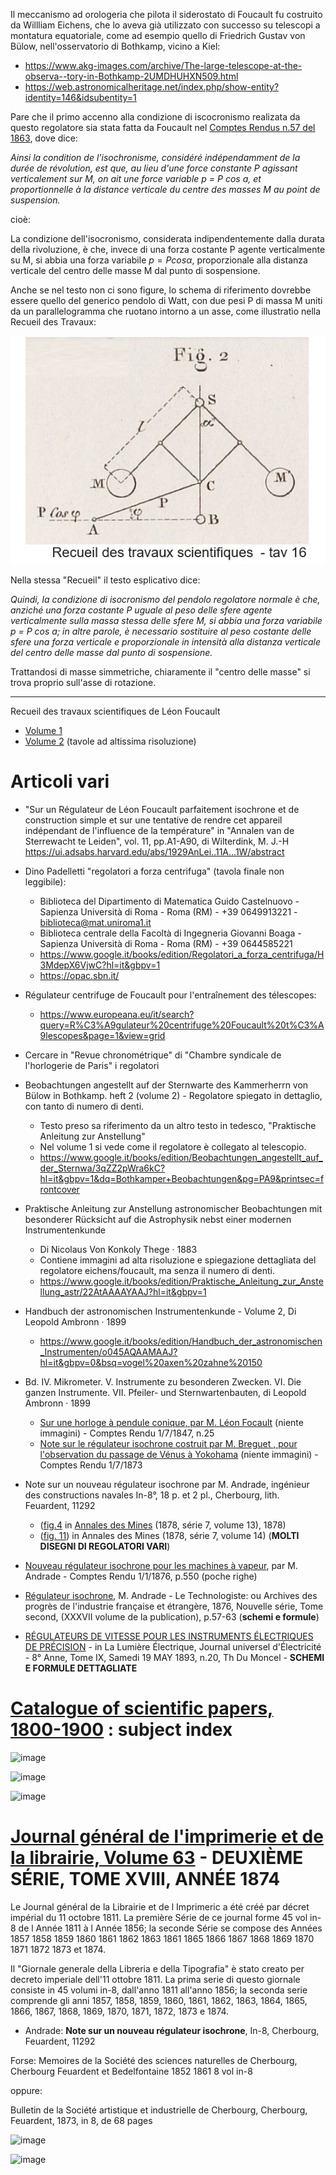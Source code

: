 Il meccanismo ad orologeria che pilota il siderostato di Foucault fu costruito da Willliam Eichens, che lo aveva già utilizzato con successo su telescopi a montatura equatoriale, come ad esempio quello di Friedrich Gustav von Bülow, nell'osservatorio di Bothkamp, vicino a  Kiel:   

- https://www.akg-images.com/archive/The-large-telescope-at-the-observa--tory-in-Bothkamp-2UMDHUHXN509.html
- https://web.astronomicalheritage.net/index.php/show-entity?identity=146&idsubentity=1


Pare che il primo accenno alla condizione di iscocronismo realizata da questo regolatore sia stata fatta da Foucault nel [Comptes Rendus n.57 del 1863](https://gallica.bnf.fr/ark:/12148/bpt6k30143/f743.item.r=foucault#), dove dice:

*Ainsi la condition de l'isochronisme, considéré indépendamment de la
durée de révolution, est que, au lieu d'une force constante P agissant verticalement 
sur M, on ait une force variable p = P cos a, et proportionnelle
à la distance verticale du centre des masses M au point de suspension.*

cioè:

La condizione dell'isocronismo, considerata indipendentemente dalla durata della rivoluzione, è che, invece di una forza costante P agente verticalmente su M, si abbia una forza variabile $p = P cos \alpha$, proporzionale alla distanza verticale del centro delle masse M dal punto di sospensione.

Anche se nel testo non ci sono figure, lo schema di riferimento dovrebbe essere quello del generico pendolo di Watt, con due pesi P di massa M uniti da un parallelogramma che ruotano intorno a un asse, come illustratìo nella Recueil des Travaux:

![image](https://github.com/jumpjack/heliostat/blob/main/images/tav16-fig.2.jpg)

Nella stessa "Recueil" il testo esplicativo dice:


*Quindi, la condizione di isocronismo del pendolo regolatore normale è che, anziché una forza costante P uguale al peso delle sfere agente verticalmente sulla massa stessa delle sfere M, si abbia una forza variabile p = P cos a; in altre parole, è necessario sostituire al peso costante delle sfere una forza verticale e proporzionale in intensità alla distanza verticale del centro delle masse dal punto di sospensione.*

Trattandosi di masse simmetriche, chiaramente il "centro delle masse" si trova proprio sull'asse di rotazione.

--------

Recueil des travaux scientifiques de Léon Foucault

- [Volume 1](https://gallica.bnf.fr/ark:/12148/bpt6k9616872n/f11.planchecontact.r=Recueil%20des%20travaux%20scientifiques%20de%20L%C3%A9on%20Foucault)
- [Volume 2](https://gallica.bnf.fr/ark:/12148/bpt6k9614580j/f9.planchecontact.r=Recueil%20des%20travaux%20scientifiques%20de%20L%C3%A9on%20Foucault) (tavole ad altissima risoluzione)

# Articoli vari

- "Sur un Régulateur de Léon Foucault parfaitement isochrone et de construction simple et sur une tentative de rendre cet appareil indépendant de l'influence de la température" 
in "Annalen van de Sterrewacht te Leiden", vol. 11, pp.A1-A90, di Wilterdink, M. J.-H
https://ui.adsabs.harvard.edu/abs/1929AnLei..11A...1W/abstract

- Dino Padelletti "regolatori a forza centrifuga" (tavola finale non leggibile): 
    - Biblioteca del Dipartimento di Matematica Guido Castelnuovo - Sapienza Università di Roma - Roma (RM) - +39 0649913221 - biblioteca@mat.uniroma1.it
    - Biblioteca centrale della Facoltà di Ingegneria Giovanni Boaga - Sapienza Università di Roma - Roma (RM) - +39 0644585221
    - https://www.google.it/books/edition/Regolatori_a_forza_centrifuga/H3MdepX6VjwC?hl=it&gbpv=1
    - https://opac.sbn.it/

- Régulateur centrifuge de Foucault pour l'entraînement des télescopes:
    - https://www.europeana.eu/it/search?query=R%C3%A9gulateur%20centrifuge%20Foucault%20t%C3%A9lescopes&page=1&view=grid

- Cercare in "Revue chronométrique" di "Chambre syndicale de l'horlogerie de Paris" i regolatori

- Beobachtungen angestellt auf der Sternwarte des Kammerherrn von Bülow in Bothkamp. heft 2 (volume 2) - Regolatore spiegato in dettaglio, con tanto di numero di denti.
    - Testo preso sa riferimento da un altro testo in tedesco, "Praktische Anleitung zur Anstellung"
    - Nel volume 1 si vede come il regolatore è collegato al telescopio.
    - https://www.google.it/books/edition/Beobachtungen_angestellt_auf_der_Sternwa/3qZZ2pWra6kC?hl=it&gbpv=1&dq=Bothkamper+Beobachtungen&pg=PA9&printsec=frontcover

- Praktische Anleitung zur Anstellung astronomischer Beobachtungen mit besonderer Rücksicht auf die Astrophysik nebst einer modernen Instrumentenkunde
    - Di Nicolaus Von Konkoly Thege · 1883   
    - Contiene immagini ad alta risoluzione e spiegazione dettagliata del regolatore eichens/foucault, ma senza il numero di denti.
    - https://www.google.it/books/edition/Praktische_Anleitung_zur_Anstellung_astr/22AtAAAAYAAJ?hl=it&gbpv=1

- Handbuch der astronomischen Instrumentenkunde - Volume 2, Di Leopold Ambronn · 1899
    - https://www.google.it/books/edition/Handbuch_der_astronomischen_Instrumenten/o045AQAAMAAJ?hl=it&gbpv=0&bsq=vogel%20axen%20zahne%20150

- Bd. IV. Mikrometer. V. Instrumente zu besonderen Zwecken. VI. Die ganzen Instrumente. VII. Pfeiler- und Sternwartenbauten, di Leopold Ambronn · 1899
    - [Sur une horloge à pendule conique, par M. Léon Focault](https://gallica.bnf.fr/ark:/12148/bpt6k2982c/f158.item) (niente immagini) - Comptes Rendu 1/7/1847, n.25
    - [Note sur le régulateur isochrone costruit par M. Breguet , pour l'observation du passage de Vénus à Yokohama](https://gallica.bnf.fr/ark:/12148/bpt6k3034n/f80.item) (niente immagini) - Comptes Rendu 1/7/1873

- Note sur un nouveau régulateur isochrone par M. Andrade, ingénieur des constructions navales In-8°, 18 p. et 2 pl.,  Cherbourg, lith. Feuardent, 11292
    - ([fig.4](https://patrimoine.minesparis.psl.eu/items/viewer/202#page/Image+318/mode/1up) in [Annales des Mines](https://patrimoine.minesparis.psl.eu/items/viewer/202#page/Image+168/mode/2up) (1878, série 7, volume 13), 1878)
    - ([fig. 11](https://patrimoine.minesparis.psl.eu/document/Annales_Mines_1878_S07_14#?c=0&m=0&s=0&cv=330&z=-568.3903%2C0%2C4739.7806%2C2307)) in Annales des Mines (1878, série 7, volume 14) (**MOLTI DISEGNI DI REGOLATORI VARI**)

- [Nouveau régulateur isochrone pour les machines à vapeur](https://books.google.it/books?id=ZoVpAAAAcAAJ&pg=PA1546),  par M. Andrade - Comptes Rendu 1/1/1876, p.550 (poche righe)
- [Régulateur isochrone](https://cnum.cnam.fr/pgi/fpage.php?P931.37/62/100/418/15/416), M. Andrade -  Le Technologiste: ou Archives des progrès de l'industrie française et étrangère, 1876, Nouvelle série, Tome second, (XXXVII volume de la publication), p.57-63 (**schemi e formule**)
- [RÉGULATEURS DE VITESSE POUR LES INSTRUMENTS ÉLECTRIQUES DE PRÉCISION](https://cnum.cnam.fr/pgi/fpage.php?P84.9/69/100/560/0/0) - in La Lumière Électrique, Journal universel d'Électricité - 8° Anne, Tome IX, Samedi 19 MAY 1893, n.20, Th Du Moncel  - **SCHEMI E FORMULE DETTAGLIATE**


# [Catalogue of scientific papers, 1800-1900](https://www.biodiversitylibrary.org/item/65248#page/215/mode/1up) : subject index

![image](https://github.com/jumpjack/heliostat/assets/1620953/2b5ae234-95f9-4b3a-b974-0561a8c6c17b)

![image](https://github.com/jumpjack/heliostat/assets/1620953/4f656d9f-539c-4c65-a640-b76a546cd833)

![image](https://github.com/jumpjack/heliostat/assets/1620953/d1a9f769-8af0-49cd-bb98-38de8415c463)



# [Journal général de l'imprimerie et de la librairie, Volume 63](https://books.google.it/books?id=7oxHAAAAYAAJ&pg=PA691) - DEUXIÈME SÉRIE, TOME XVIII, ANNÉE 1874 
Le Journal général de la Librairie et de l Imprimeric a été créé par décret impérial du 11 octobre 1811. La première Série de ce journal forme 45 vol in-8 de l Année 1811 à l Année 1856; la seconde Série se compose des Années 1857 1858 1859 1860 1861 1862 1863 1861 1865 1866 1867 1868 1869 1870 1871 1872 1873 et 1874.

Il "Giornale generale della Libreria e della Tipografia" è stato creato per decreto imperiale dell'11 ottobre 1811. La prima serie di questo giornale consiste in 45 volumi in-8, dall'anno 1811 all'anno 1856; la seconda serie comprende gli anni 1857, 1858, 1859, 1860, 1861, 1862, 1863, 1864, 1865, 1866, 1867, 1868, 1869, 1870, 1871, 1872, 1873 e 1874.

- Andrade: **Note sur un nouveau régulateur isochrone**, In-8, Cherbourg, Feuardent, 11292

Forse: Memoires de la Société des sciences naturelles de Cherbourg, Cherbourg Feuardent et Bedelfontaine 1852 1861 8 vol in-8 

oppure:

Bulletin de la Société artistique et industrielle de Cherbourg, Cherbourg, Feuardent, 1873, in 8, de 68 pages 




![image](https://github.com/jumpjack/heliostat/assets/1620953/f89314c1-edf8-4408-9c7e-84b478fe60be)

![image](https://github.com/jumpjack/heliostat/assets/1620953/d198d1e7-b230-492e-aab4-2ad7adfdaeda)
